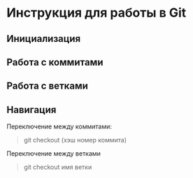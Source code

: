 # Инструкция для работы в Git

## Инициализация

## Работа с коммитами

## Работа с ветками

## Навигация

Переключение между коммитами:

>git checkout (хэш номер коммита)

Переключение между ветками

>git checkout имя ветки